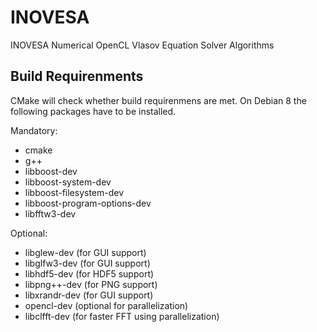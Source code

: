 INOVESA
=======

INOVESA Numerical OpenCL Vlasov Equation Solver Algorithms


Build Requirenments
-------------------

CMake will check whether build requirenmens are met.
On Debian 8 the following packages have to be installed.

Mandatory:
* cmake
* g++
* libboost-dev
* libboost-system-dev
* libboost-filesystem-dev
* libboost-program-options-dev
* libfftw3-dev

Optional:
* libglew-dev (for GUI support)
* libglfw3-dev (for GUI support)
* libhdf5-dev (for HDF5 support)
* libpng++-dev (for PNG support)
* libxrandr-dev (for GUI support)
* opencl-dev (optional for parallelization)
* libclfft-dev (for faster FFT using parallelization)

